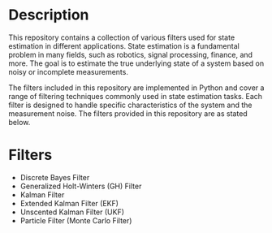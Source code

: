 # Description
This repository contains a collection of various filters used for state estimation in different applications. State estimation is a fundamental problem in many fields, such as robotics, signal processing, finance, and more. The goal is to estimate the true underlying state of a system based on noisy or incomplete measurements.

The filters included in this repository are implemented in Python and cover a range of filtering techniques commonly used in state estimation tasks. Each filter is designed to handle specific characteristics of the system and the measurement noise. The filters provided in this repository are as stated below.

# Filters
- Discrete Bayes Filter
- Generalized Holt-Winters (GH) Filter
- Kalman Filter
- Extended Kalman Filter (EKF)
- Unscented Kalman Filter (UKF)
- Particle Filter (Monte Carlo Filter)




